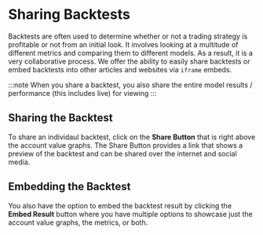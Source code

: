 # Sharing Backtests

Backtests are often used to determine whether or not a trading strategy is profitable or not from an initial look. It involves looking at a multitude of different metrics and comparing them to different models. As a result, it is a very collaborative process. We offer the ability to easily share backtests or embed backtests into other articles and websites via `iframe` embeds. 

:::note
When you share a backtest, you also share the entire model results / performance (this includes live) for viewing 
:::

## Sharing the Backtest

To share an individaul backtest, click on the **Share Button** that is right above the account value graphs. The Share Button provides a link that shows a preview of the backtest and can be shared over the internet and social media. 
## Embedding the Backtest

You also have the option to embed the backtest result by clicking the **Embed Result** button where you have multiple options to showcase just the account value graphs, the metrics, or both. 






